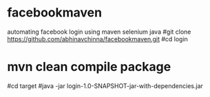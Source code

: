 # facebookmaven
automating facebook login using maven selenium java
#git clone https://github.com/abhinavchinna/facebookmaven.git
#cd login
# mvn clean compile package
#cd target 
#java -jar login-1.0-SNAPSHOT-jar-with-dependencies.jar
